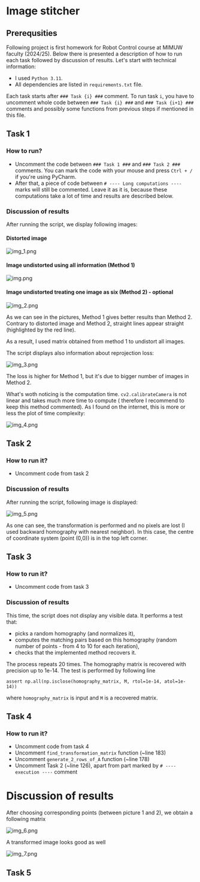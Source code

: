 # Image stitcher

## Prerequsities

Following project is first homework for Robot Control course at MIMUW faculty (2024/25). Below there is presented a
description of how to run each task followed by discussion of results. Let's start with technical information:

- I used `Python 3.11`.
- All dependencies are listed in `requirements.txt` file.

Each task starts after `### Task {i} ###` comment. To run task `i`, you have to uncomment whole code
between `### Task {i} ###` and `### Task {i+1} ###` comments and possibly some functions from previous steps if
mentioned in this
file.

## Task 1

### How to run?

- Uncomment the code between `### Task 1 ###` and `### Task 2 ###` comments. You can mark the code with your mouse and
  press `Ctrl + /` if you're using PyCharm.
- After that, a piece of code between `# ---- Long computations ----` marks will still be commented. Leave it as it is,
  because these computations take a lot of time and results are described below.

### Discussion of results

After running the script, we display following images:

#### Distorted image

![img_1.png](img_1.png)

#### Image undistorted using all information (Method 1)

![img.png](img.png)

#### Image undistorted treating one image as six (Method 2) - optional

![img_2.png](img_2.png)

As we can see in the pictures, Method 1 gives better results than Method 2. Contrary to distorted image and Method 2,
straight lines appear straight (highlighted by the red line).

As a result, I used matrix obtained from method 1 to undistort all images.

The script displays also information about reprojection loss:

![img_3.png](img_3.png)

The loss is higher for Method 1, but it's due to bigger number of images in Method 2.

What's woth noticing is the computation time. `cv2.calibrateCamera` is not linear and takes much more time to compute (
therefore I recommend to keep this method commented). As I found on the internet, this is more or less the plot of time
complexity:

![img_4.png](img_4.png)

## Task 2

### How to run it?

- Uncomment code from task 2

### Discussion of results

After running the script, following image is displayed:

![img_5.png](img_5.png)

As one can see, the transformation is performed and no pixels are lost (I used backward homography with nearest
neighbor). In this case, the centre of coordinate system (point (0,0)) is in the top left corner.

## Task 3

### How to run it?

- Uncomment code from task 3

### Discussion of results

This time, the script does not display any visible data. It performs a test that:

- picks a random homography (and normalizes it),
- computes the matching pairs based on this homography (random number of points - from 4 to 10 for each
  iteration),
- checks that the implemented method recovers it.

The process repeats 20 times. The homography matrix is recovered with precision up to 1e-14. The test is performed by
following line

`assert np.all(np.isclose(homography_matrix, M, rtol=1e-14, atol=1e-14))`

where `homography_matrix` is input and `M` is a recovered matrix.

## Task 4

### How to run it?

- Uncomment code from task 4
- Uncomment `find_transformation_matrix` function (~line 183)
- Uncomment `generate_2_rows_of_A` function (~line 178)
- Uncomment Task 2 (~line 126), apart from part marked by `# ---- execution ----` comment

# Discussion of results

After choosing corresponding points (between picture 1 and 2), we obtain a following matrix

![img_6.png](img_6.png)

A transformed image looks good as well

![img_7.png](img_7.png)

## Task 5
